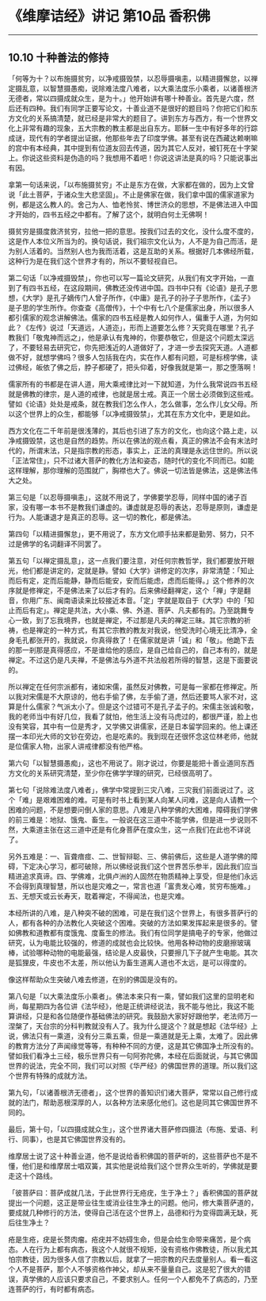 # 《维摩诘经》讲记 第10品 香积佛

------

## 10.10 十种善法的修持

「何等为十？以布施摄贫穷，以净戒摄毁禁，以忍辱摄嗔恚，以精进摄懈怠，以禅定摄乱意，以智慧摄愚痴，说除难法度八难者，以大乘法度乐小乘者，以诸善根济无德者，常以四摄成就众生，是为十。」他开始讲有哪十种善业。首先是六度，然后还有四种。我们有同学正要写论文，十善业道不是很好的题目吗？你把它们和东方文化的关系搞清楚，就已经是非常大的题目了。讲到东方与西方，有一个世界文化上非常有趣的现象，五大宗教的教主都是出自东方。耶稣一生中有好多年的行踪成谜，现代有的学者提出证据，他那些年去了印度学佛。甚至有说在西藏达赖喇嘛的宫中有本经典，其中提到有位道友回去传道，因为其它人反对，被钉死在十字架上。你说这些资料是伪造的吗？我想用不着吧！你说这讲法是真的吗？只能说事出有因。

拿第一句话来说，「以布施摄贫穷」不止是东方在做，大家都在做的，因为上文曾说「此土菩萨，于诸众生大悲坚固」。不止是佛家在做，我们拿中国的儒家道家为例，都是这么教人的。舍己为人、恤老怜贫、博世济众的思想，不是佛法进入中国才开始的，四书五经之中都有。了解了这个，就明白何土无佛啊！

摄贫穷是摄度救济贫穷，拉他一把的意思。按我们过去的文化，没什么度不度的，这是作人本位义所当为的。换句话说，我们祖宗文化认为，人不是为自己而活，是为别人活着的。当然别人也为我而活着，这是互助的关系。根据好几本佛经所载，这种行为是在我们这个世界才有的，所以不要轻视自已。

第二句话「以净戒摄毁禁」，你也可以写一篇论文研究，从我们有文字开始，一直到了有四书五经，在这段期间，佛教还没传进中国。四书中只有《论语》是孔子思想，《大学》是孔子嫡传门人曾子所作，《中庸》是孔子的孙子子思所作，《孟子》是子思的学生所作。你查查《高僧传》，十个中有七八个是儒家出身，所以很多人都引儒家的观念讲解佛法。儒家的四书五经是教人如何作人，偏重于人道，为何如此？《左传》说过「天道远，人道迩」，形而上道要怎么修？天究竟在哪里？孔子教我们「敬鬼神而远之」，他是承认有鬼神的，你要恭敬它，但是这个问题太深远了，不要轻易去研究它，你先把浅近的人道做好了，才进一步去探究天道。人道都做不好，就想学佛吗？很多人包括我在内，实在作人都有问题，可是标榜学佛，读过佛经，皈依了佛之后，脖子都硬了，把头仰着，好像我就是第一，那之堕落啊！

儒家所有的书都是在讲人道，用大乘戒律比对一下就知道，为什么我常说四书五经就是佛教的律宗，是人道的戒律，也就是居士戒。真正一个居士必须做到这些戒。譬如《论语》处处是戒条，就在教我们怎么作人，怎么做事，怎么作儿女父母。所以这个世界上的众生，都能够「以净戒摄毁禁」，尤其在东方文化中，更是如此。

西方文化在二千年前是很浅薄的，其后也引进了东方的文化，也向这个路上走，以净戒摄毁禁，这也是自然的趋势。所以在佛法的观点看，真正的佛法不会有末法时代的，所谓末法，只是指宗教的形态，事实上，正法的真理是永远住世的。所以说「正法常住」，只不过诸大菩萨的教化方法和姿态，随时代的变化不同而已。如能这样理解，那你理解的范围就广，胸襟也大了。佛说一切法皆是佛法，这是佛法伟大之处。

第三句是「以忍辱摄嗔恚」，这就不用说了，学佛要学忍辱，同样中国的诸子百家，没有哪一本书不是教我们谦虚的。谦虚就是忍辱的表达，忍辱是原则，谦虚是行为。人能谦退才是真正的忍辱。这一切的教化，都是佛法。

第四句「以精进摄懈怠」，更不用说了，东方文化顺手拈来都是勤劳、努力，只不过是佛学的名词翻译不同罢了。

第五句「以禅定摄乱意」，这一点我们要注意，对任何宗教哲学，我们都要放开眼光，他们都是讲定的，定就是静。譬如《大学》讲修定的次序，非常清楚：「知止而后有定，定而后能静，静而后能安，安而后能虑，虑而后能得。」这个修养的次序就是修禅定，不是佛法来了以后才有的。后来佛经翻禅定，这个「禅」字是翻音，你用广东、闽南语读来比较接近本音。「定」字就是取自于《大学》中的「知止而后有定」。禅定是共法，大小乘、佛、外道、菩萨、凡夫都有的。乃至跳舞专心一致，到了忘我境界，也就是禅定，不过那是凡夫的禅定三昧。其它宗教的祈祷，也是禅定的一种方式，有其它宗教的教友对我说，他受洗时心境无比清净，全身毛孔都张开的，我就说，你真得救了！在儒家就是讲「诚」和「敬」。他跪下去的那一剎那是真得感应，不是谁给他的感应，是自己给自己的，自己本有的，就是禅定。不过这仍是凡夫禅，不是佛法与外道不共法般若所得的智慧，这是下面要说的。

所以禅定在任何宗派都有，诸如宋儒，虽然反对佛教，可是每一家都在修禅定。所以我对宋儒是不大原谅的，他右手偷了佛，左手偷了道，然后还要骂人家不对，这算是什么儒家？气派太小了。但是这个过错可不是孔子孟子的。宋儒主张诚和敬，我的老师当中有好几位，我看了就怕，他生活上没有马虎过的，都很严谨，脸上也没有笑容，其中有一位是秀才，又学佛又讲儒家，还是日本留学回来的。他上课还摆一本印光大师的文钞在旁边，也是吃素的。我到现在还很怀念这位林老师，他就是位儒家人物，出家人讲戒律都没有他严格。

第六句「以智慧摄愚痴」，这也不用说了。刚才说过，你要是能把十善业道同东西方文化的关系研究清楚，至少你在佛学学理的研究，已经很高明了。

第七句「说除难法度八难者」，佛学中常提到三灾八难，三灾我们前面说过了。这个「难」是艰难困难的难。可是有时书上看到某人向某人问难，这是向人请教一个困难的问题，不是想要问倒人家的意思。八难是八种学佛的大困难，障碍我们学佛的前三难是：地狱、饿鬼、畜生。一般说在这三道中不能学佛，但是进一步说则不然，大乘道主张在这三道中还是有化身菩萨在度众生，这一点我们在此也不详说了。

另外五难是：一、盲聋瘖痖、二、世智辩聪、三、佛前佛后，这些是人道学佛的障碍，下定决心学习，都可破除，所以佛经说我们这个世界苦乐参半，因此我们应当精进追求真谛。四、学佛难，北俱卢洲的人固然在物质精神上享受，但是他们永远不会得到真理智慧，所以也是灾难之一，常言也道「富贵发心难，贫穷布施难。」五、无想天或云长寿天，耽着禅定，不得闻法，也是灾难。

本经所讲的八难，是八种突不破的困难，可是在我们这个世界上，有很多菩萨行的人，都有各种的办法教化人突破这个困难。突破的方法如果发挥起来是很多的。譬如佛教和道教都有度饿鬼、度畜生的修法。我们有位同学是搞电子的专家，他做过研究，认为电能比较强的，修道的成就也会比较快。他用各种动物的皮磨擦玻璃棒，试验哪种动物的电能最强，结论是人皮最快，只要擦几下子就产生电能。其次是狐狸皮，牛皮也不太差，所以他认为畜生道离人道也不太远，是可以得度的。

像这样帮助众生突破八难去修道，在别的佛国是没有的。

第八句是「以大乘法度乐小乘者」。佛法本来只有一乘，譬如我们这里的显明老和尚，每星期四为各位讲《法华经》，他是正统讲经说法，我不能与他比，我这不能算讲经，只是和各位随便作基础佛法的研究。我鼓励大家好好跟他学，老法师万一涅槃了，天台宗的分科判教就没有人了。我为什么提这个？就是想起《法华经》上说，佛法只有一乘道，没有分三乘五乘，但是一乘道就是无上乘，太难了。因此佛的教育方法分了声闻缘觉等等，有种种不同的方便，这是其它佛国净土所没有的。譬如我们看净土三经，极乐世界只有一句阿弥陀佛，本经在后面就说，与其它佛国世界的说法，完全不同，我们可以对照《华严经》的佛国世界的道理。所以我们这个世界有特殊的成就方法。

第九句，「以诸善根济无德者」，这个世界的善知识们诸大菩萨，常常以自己修行成就的法门，帮助恶根深厚的人，以各种方法来感化他们。这也是同其它佛国世界不同的。

最后，第十句，「以四摄成就众生」，这个世界诸大菩萨修四摄法（布施、爱语、利行、同事），也是其它佛国世界没有的。

维摩居士说了这十种善业道，他不是说给香积佛国的菩萨听的，这些菩萨也不是不懂，他们是和维摩居士唱双簧，其实他是说给我们这个世界众生听的，学佛就是要走这十个路线。

「彼菩萨曰：菩萨成就几法，于此世界行无疮疣，生于净土？」香积佛国的菩萨就提出一个问题，这正是带业往生或消业往生净土的问题。他问，修大乘菩萨道的，要成就几种修行的方法，使得自己活在这个世界上，品德和行为变得圆满无缺，死后往生净土？

疮是生疮，疣是长赘肉瘤。疮疣并不妨碍生命，但是会给生命带来痛苦，是个病态。人在行为上都有病态，我这个人就很不规矩，没有资格作佛教徒，所以我尤其怕宗教徒，因为很多人信了宗教以后，就拿了一把宗教的尺去度量别人。看一看这个人不是菩萨，那个人不够资格作神父，却从来不量量自己。这是犯了很大的错误，真学佛的人应该只要求自己，不要求别人。任何一个人都免不了病态的，乃至连菩萨的行，有时都有病态。

